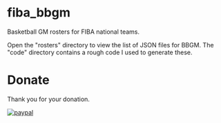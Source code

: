 # fiba_bbgm

Basketball GM rosters for FIBA national teams.

Open the "rosters" directory to view the list of JSON files for BBGM.
The "code" directory contains a rough code I used to generate these.

# Donate

Thank you for your donation.

[![paypal](https://www.paypalobjects.com/en_US/i/btn/btn_donateCC_LG.gif)](https://www.paypal.com/cgi-bin/webscr?cmd=_s-xclick&hosted_button_id=N54KRV9DFTBC2&source=url)
